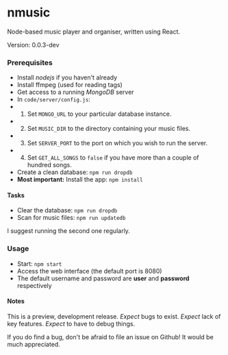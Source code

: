 # nmusic
Node-based music player and organiser, written using React.

Version: 0.0.3-dev

### Prerequisites
* Install _nodejs_ if you haven't already
* Install ffmpeg (used for reading tags)
* Get access to a running _MongoDB_ server
* In `code/server/config.js`:
* 1. Set `MONGO_URL` to your particular database instance.
* 2. Set `MUSIC_DIR` to the directory containing your music files.
* 3. Set `SERVER_PORT` to the port on which you wish to run the server.
* 4. Set `GET_ALL_SONGS` to `false` if you have more than a couple of hundred songs.
* Create a clean database: `npm run dropdb`
* **Most important:** Install the app: `npm install`

#### Tasks
* Clear the database: `npm run dropdb`
* Scan for music files: `npm run updatedb`

I suggest running the second one regularly.

### Usage
* Start: `npm start`
* Access the web interface (the default port is 8080)
* The default username and password are **user** and **password** respectively

#### Notes
This is a preview, development release. _Expect_ bugs to exist. _Expect_ lack of key features. _Expect_ to have to debug things.

If you do find a bug, don't be afraid to file an issue on Github! It would be much appreciated.
